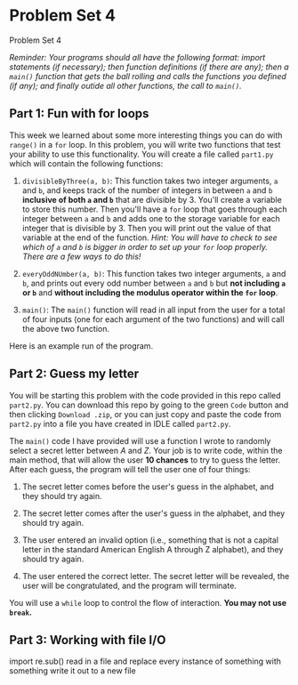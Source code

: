 # Problem Set 4
Problem Set 4


*Reminder: Your programs should all have the following format: import statements (if necessary); then function definitions (if there are any); then a `main()` function that gets the ball rolling and calls the functions you defined (if any); and finally outide all other functions, the call to `main()`.*


## Part 1: Fun with for loops
This week we learned about some more interesting things you can do with `range()` in a `for` loop. In this problem, you will write two functions that test your ability to use this functionality. You will create a file called `part1.py` which will contain the following functions:

1. `divisibleByThree(a, b)`: This function takes two integer arguments, `a` and `b`, and keeps track of the number of integers in between `a` and `b` **inclusive of both `a` and `b`** that are divisible by 3. You'll create a variable to store this number. Then you'll have a `for` loop that goes through each integer between `a` and `b` and adds one to the storage variable for each integer that is divisible by 3. Then you will print out the value of that variable at the end of the function. *Hint: You will have to check to see which of `a` and `b` is bigger in order to set up your `for` loop properly. There are a few ways to do this!*

2. `everyOddNUmber(a, b)`: This function takes two integer arguments, `a` and `b`, and prints out every odd number between `a` and `b` but **not including `a` or `b`** and **without including the modulus operator within the `for` loop**. 

3. `main()`: The `main()` function will read in all input from the user for a total of four inputs (one for each argument of the two functions) and will call the above two function. 

Here is an example run of the program.


## Part 2: Guess my letter
You will be starting this problem with the code provided in this repo called `part2.py`. You can download this repo by going to the green `Code` button and then clicking `Download .zip`, or you can just copy and paste the code from `part2.py` into a file you have created in IDLE called `part2.py`.

The `main()` code I have provided will use a function I wrote to randomly select a secret letter between *A* and *Z*. Your job is to write code, within the main method, that will allow the user **10 chances** to try to guess the letter. After each guess, the program will tell the user one of four things: 

1. The secret letter comes before the user's guess in the alphabet, and they should try again.

2. The secret letter comes after the user's guess in the alphabet, and they should try again.

3. The user entered an invalid option (i.e., something that is not a capital letter in the standard American English A through Z alphabet), and they should try again.

4. The user entered the correct letter. The secret letter will be revealed, the user will be congratulated, and the program will terminate.

You will use a `while` loop to control the flow of interaction. **You may not use `break`.** 





## Part 3: Working with file I/O
import re.sub() read in a file and replace every instance of something with something write it out to a new file
